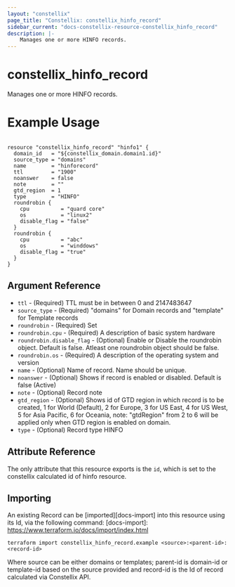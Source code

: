 ```yaml
---
layout: "constellix"
page_title: "Constellix: constellix_hinfo_record"
sidebar_current: "docs-constellix-resource-constellix_hinfo_record"
description: |-
    Manages one or more HINFO records.
---
```

# constellix_hinfo_record #
Manages one or more HINFO records.

# Example Usage #
```hcl
        
resource "constellix_hinfo_record" "hinfo1" {
  domain_id   = "${constellix_domain.domain1.id}"
  source_type = "domains"
  name        = "hinforecord"
  ttl         = "1900"
  noanswer    = false
  note        = ""
  gtd_region  = 1
  type        = "HINFO"
  roundrobin {
    cpu          = "quard core"
    os           = "linux2"
    disable_flag = "false"
  }
  roundrobin {
    cpu          = "abc"
    os           = "winddows"
    disable_flag = "true"
  }
}

```

## Argument Reference ##
* `ttl` - (Required) TTL must be in between 0 and 2147483647
* `source_type` - (Required) "domains" for Domain records and "template" for Template records
* `roundrobin` - (Required) Set
* `roundrobin.cpu` - (Required) A description of basic system hardware
* `roundrobin.disable_flag` - (Optional) Enable or Disable the roundrobin object. Default is false. Atleast one roundrobin object should be false.
* `roundrobin.os` - (Required) A description of the operating system and version
* `name` - (Optional) Name of record. Name should be unique.
* `noanswer` - (Optional) Shows if record is enabled or disabled. Default is false (Active)
* `note` - (Optional) Record note
* `gtd_region` - (Optional) Shows id of GTD region in which record is to be created, 1 for World (Default), 2 for Europe, 3 for US East, 4 for US West, 5 for Asia Pacific, 6 for Oceania, note: "gtdRegion" from 2 to 6 will be applied only when GTD region is enabled on domain.
* `type` - (Optional) Record type HINFO

## Attribute Reference ##
The only attribute that this resource exports is the `id`, which is set to the constellix calculated id of hinfo resource.

## Importing ##

An existing Record can be [imported][docs-import] into this resource using its Id, via the following command:
[docs-import]: https://www.terraform.io/docs/import/index.html


```
terraform import constellix_hinfo_record.example <source>:<parent-id>:<record-id>
```

Where source can be either domains or templates; parent-id is domain-id or template-id based on the source provided and record-id is the Id of record calculated via Constellix API.